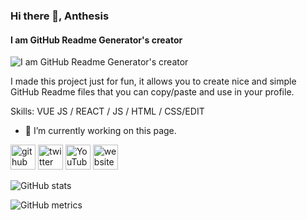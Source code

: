 ### Hi there 👋, Anthesis
#### I am GitHub Readme Generator's creator
![I am GitHub Readme Generator's creator](https://i.pinimg.com/736x/98/0e/b7/980eb7305ebb270974da03b098b5ebca.jpg)

I made this project just for fun, it allows you to create nice and simple GitHub Readme files that you can copy/paste and use in your profile.

Skills: VUE JS / REACT / JS / HTML / CSS/EDIT

- 🔭 I’m currently working on this page. 


[<img src='https://cdn.jsdelivr.net/npm/simple-icons@3.0.1/icons/github.svg' alt='github' height='40'>](https://github.com/Anthesis8818)  [<img src='https://cdn.jsdelivr.net/npm/simple-icons@3.0.1/icons/twitter.svg' alt='twitter' height='40'>](https://twitter.com/@nyks8818)  [<img src='https://cdn.jsdelivr.net/npm/simple-icons@3.0.1/icons/youtube.svg' alt='YouTube' height='40'>](https://www.youtube.com/channel/@shamibasayev)  [<img src='https://cdn.jsdelivr.net/npm/simple-icons@3.0.1/icons/icloud.svg' alt='website' height='40'>](https://t.me/Nyks8818)  

![GitHub stats](https://github-readme-stats.vercel.app/api?username=Anthesis8818&show_icons=true)  

![GitHub metrics](https://metrics.lecoq.io/Anthesis8818)  

